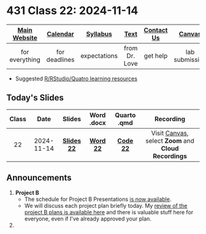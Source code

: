 # 431 Class 22: 2024-11-14

[Main Website](https://thomaselove.github.io/431-2024/) | [Calendar](https://thomaselove.github.io/431-2024/calendar.html) | [Syllabus](https://thomaselove.github.io/431-syllabus-2024/) | [Text](https://thomaselove.github.io/431-book/) | [Contact Us](https://thomaselove.github.io/431-2024/contact.html) | [Canvas](https://canvas.case.edu) | [Data and Code](https://github.com/THOMASELOVE/431-data)
:-----------: | :--------------: | :----------: | :---------: | :-------------: | :-----------: | :------------:
for everything | for deadlines | expectations | from Dr. Love | get help | lab submission | for downloads

- Suggested [R/RStudio/Quatro learning resources](https://thomaselove.github.io/431-2024/resources.html)

## Today's Slides

Class | Date | Slides | Word .docx | Quarto .qmd | Recording
:---: | :--------: | :------: | :------: | :------: | :-------------:
22 | 2024-11-14 | **[Slides 22](https://thomaselove.github.io/431-slides-2024/class22.html)** | **[Word 22](https://thomaselove.github.io/431-slides-2024/class22w.docx)** | **[Code 22](https://github.com/THOMASELOVE/431-slides-2024/blob/main/class22.qmd)** | Visit [Canvas](https://canvas.case.edu/), select **Zoom** and **Cloud Recordings**

## Announcements

1. **Project B**
    - The schedule for Project B Presentations [is now available](https://github.com/THOMASELOVE/431-classes-2024/blob/main/projectB/schedule.md).
    - We will discuss each project plan briefly today. My [review of the project B plans is available here](https://github.com/THOMASELOVE/431-classes-2024/blob/main/projectB/registration.md) and there is valuable stuff here for everyone, even if I've already approved your plan.
2. 
